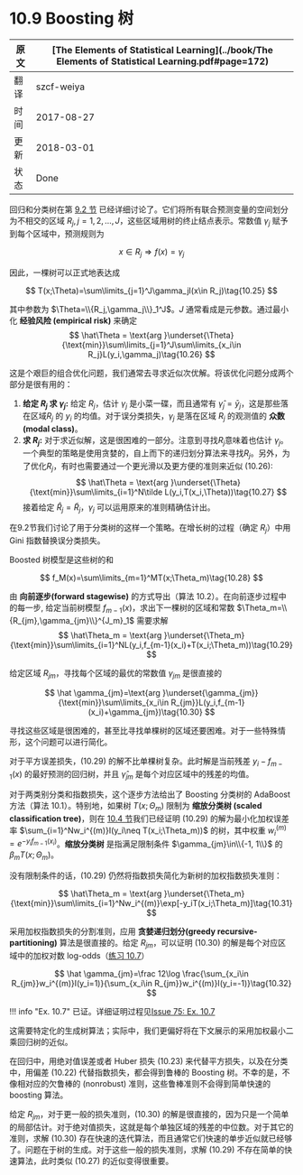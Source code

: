 # 10.9 Boosting 树

| 原文   | [The Elements of Statistical Learning](../book/The Elements of Statistical Learning.pdf#page=172) |
| ---- | ---------------------------------------- |
| 翻译   | szcf-weiya                               |
| 时间   | 2017-08-27                               |
| 更新   | 2018-03-01                               |
| 状态 | Done|

回归和分类树在第 [9.2 节](../09-Additive-Models-Trees-and-Related-Methods/9.2-Tree-Based-Methods/index.html) 已经详细讨论了。它们将所有联合预测变量的空间划分为不相交的区域 $R_j,j=1,2,\ldots,J$，这些区域用树的终止结点表示。常数值 $\gamma_j$ 赋予到每个区域中，预测规则为

$$
x\in R_j\Rightarrow f(x) = \gamma_j
$$

因此，一棵树可以正式地表达成

$$
T(x;\Theta)=\sum\limits_{j=1}^J\gamma_jI(x\in R_j)\tag{10.25}
$$

其中参数为 $\Theta=\\{R_j,\gamma_j\\}_1^J$。$J$ 通常看成是元参数。通过最小化 **经验风险 (empirical risk)** 来确定
$$
\hat\Theta = \text{arg }\underset{\Theta}{\text{min}}\sum\limits_{j=1}^J\sum\limits_{x_i\in R_j}L(y_i,\gamma_j)\tag{10.26}
$$

这是个艰巨的组合优化问题，我们通常去寻求近似次优解。将该优化问题分成两个部分是很有用的：

1. **给定 $R_j$ 求 $\gamma_j$:** 给定 $R_j$，估计 $\gamma_j$ 是小菜一碟，而且通常有 $\hat\gamma_j=\bar y_j$，这是那些落在区域$R_j$ 的 $y_i$ 的均值。对于误分类损失，$\gamma_j$ 是落在区域 $R_j$ 的观测值的 **众数 (modal class)**。
2. **求 $R_j$:** 对于求近似解，这是很困难的一部分。注意到寻找$R_j$意味着也估计 $\gamma_j$。一个典型的策略是使用贪婪的，自上而下的递归划分算法来寻找$R_j$。另外，为了优化$R_j$，有时也需要通过一个更光滑以及更方便的准则来近似 (10.26):
$$
\hat\Theta = \text{arg }\underset{\Theta}{\text{min}}\sum\limits_{i=1}^N\tilde L(y_i,T(x_i,\Theta))\tag{10.27}
$$
接着给定 $\hat R_j=\tilde R_j$，$\gamma_j$ 可以运用原来的准则精确估计出。

在9.2节我们讨论了用于分类树的这样一个策略。在增长树的过程（确定 $R_j$）中用 Gini 指数替换误分类损失。

Boosted 树模型是这些树的和

$$
f_M(x)=\sum\limits_{m=1}^MT(x;\Theta_m)\tag{10.28}
$$

由 **向前逐步(forward stagewise)** 的方式导出（算法 10.2）。在向前逐步过程中的每一步, 给定当前树模型 $f_{m-1}(x)$，求出下一棵树的区域和常数 $\Theta_m=\\{R_{jm},\gamma_{jm}\\}^{J_m}_1$ 需要求解
$$
\hat\Theta_m = \text{arg }\underset{\Theta_m}{\text{min}}\sum\limits_{i=1}^NL(y_i,f_{m-1}(x_i)+T(x_i;\Theta_m))\tag{10.29}
$$

给定区域 $R_{jm}$，寻找每个区域的最优的常数值 $\gamma_{jm}$ 是很直接的

$$
\hat \gamma_{jm}=\text{arg }\underset{\gamma_{jm}}{\text{min}}\sum\limits_{x_i\in R_{jm}}L(y_i,f_{m-1}(x_i)+\gamma_{jm})\tag{10.30}
$$

寻找这些区域是很困难的，甚至比寻找单棵树的区域还要困难。对于一些特殊情形，这个问题可以进行简化。

对于平方误差损失，$(10.29)$ 的解不比单棵树复杂。此时解是当前残差 $y_i-f_{m-1}(x)$ 的最好预测的回归树，并且 $\hat\gamma_{jm}$ 是每个对应区域中的残差的均值。

对于两类别分类和指数损失，这个逐步方法给出了 Boosting 分类树的 AdaBoost 方法（算法 10.1）。特别地，如果树 $T(x;\Theta_m)$ 限制为 **缩放分类树 (scaled classification tree)**，则在 [10.4 节](10.4-Exponential-Loss-and-AdaBoost/index.html)我们已经证明 $(10.29)$ 的解为最小化加权误差率 $\sum_{i=1}^Nw_i^{(m)}I(y_i\neq T(x_i;\Theta_m))$ 的树，其中权重 $w_i^{(m)}=e^{-y_if_{m-1}(x_i)}$。**缩放分类树** 是指满足限制条件 $\gamma_{jm}\in\\{-1, 1\\}$ 的 $\beta_mT(x;\Theta_m)$。

没有限制条件的话，(10.29) 仍然将指数损失简化为新树的加权指数损失准则：

$$
\hat\Theta_m = \text{arg }\underset{\Theta_m}{\text{min}}\sum\limits_{i=1}^Nw_i^{(m)}\exp[-y_iT(x_i;\Theta_m)]\tag{10.31}
$$

采用加权指数损失的分割准则，应用 **贪婪递归划分(greedy recursive-partitioning)** 算法是很直接的。给定 $R_{jm}$，可以证明 (10.30) 的解是每个对应区域中的加权对数 log-odds（[练习 10.7](https://github.com/szcf-weiya/ESL-CN/issues/75)）

$$
\hat \gamma_{jm}=\frac 12\log \frac{\sum_{x_i\in R_{jm}}w_i^{(m)}I(y_i=1)}{\sum_{x_i\in R_{jm}}w_i^{(m)}I(y_i=-1)}\tag{10.32}
$$

!!! info "Ex. 10.7"
    已证。详细证明过程见[Issue 75: Ex. 10.7](https://github.com/szcf-weiya/ESL-CN/issues/75)

这需要特定化的生成树算法；实际中，我们更偏好将在下文展示的采用加权最小二乘回归树的近似。

在回归中，用绝对值误差或者 Huber 损失 (10.23) 来代替平方损失，以及在分类中，用偏差 (10.22) 代替指数损失，都会得到鲁棒的 Boosting 树。不幸的是，不像相对应的欠鲁棒的 (nonrobust) 准则，这些鲁棒准则不会得到简单快速的 boosting 算法。

给定 $R_{jm}$，对于更一般的损失准则，(10.30) 的解是很直接的，因为只是一个简单的局部估计。对于绝对值损失，这就是每个单独区域的残差的中位数。对于其它的准则，求解 (10.30) 存在快速的迭代算法，而且通常它们快速的单步近似就已经够了。问题在于树的生成。对于这些一般的损失准则，求解 (10.29) 不存在简单的快速算法，此时类似 (10.27) 的近似变得很重要。